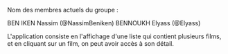 Nom des membres actuels du groupe : 

BEN IKEN Nassim (@NassimBeniken)
BENNOUKH Elyass (@Elyass)

L'application consiste en l'affichage d'une liste qui contient plusieurs films, et en cliquant sur un film, on peut avoir accès à son détail.